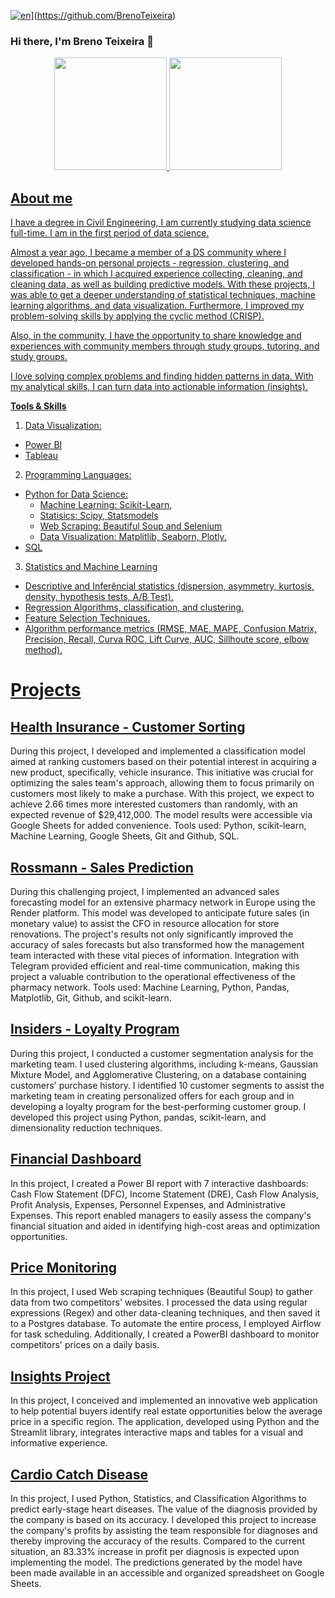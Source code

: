 [![en](https://img.shields.io/badge/lang-pt--br-green.svg)](https://img.shields.io/badge/lang-en-red.svg)](https://github.com/BrenoTeixeira)

### Hi there, I'm Breno Teixeira 👋
<div align="center">
<a href="https://github.com/BrenoTeixeira">
<img height="180em" src="https://github-readme-stats.vercel.app/api?username=BrenoTeixeira&show_icons=true&theme=gruvbox"
/>
<img  height="180em"                                   
src="https://github-readme-stats.vercel.app/api/top-langs/?username=BrenoTeixeira&theme=gruvbox&layout=compact"
/>                      
</div>


## About me
I have a degree in Civil Engineering, I am currently studying data science full-time. I am in the first period of data science.


Almost a year ago, I became a member of a DS community where I developed hands-on personal projects - regression, clustering, and classification - in which I acquired experience collecting, cleaning, and cleaning data, as well as building predictive models. With these projects, I was able to get a deeper understanding of statistical techniques, machine learning algorithms, and data visualization. Furthermore, I improved my problem-solving skills by applying the cyclic method (CRISP).

Also, in the community, I have the opportunity to share knowledge and experiences with community members through study groups, tutoring, and study groups.

I love solving complex problems and finding hidden patterns in data. With my analytical skills, I can turn data into actionable information (insights).

**Tools & Skills**

1. Data Visualization:
  - Power BI
  - Tableau
    
2. Programming Languages:
  - Python for Data Science:
    - Machine Learning: Scikit-Learn,
    - Statisics: Scipy, Statsmodels
    - Web Scraping: Beautiful Soup and Selenium
    - Data Visualization: Matplitlib, Seaborn, Plotly.
  - SQL
    
3. Statistics and Machine Learning
  - Descriptive and Inferêncial statistics (dispersion, asymmetry, kurtosis, density, hypothesis tests, A/B Test).
  - Regression Algorithms, classification, and clustering.
  - Feature Selection Techniques.
  - Algorithm performance metrics (RMSE, MAE, MAPE, Confusion Matrix, Precision, Recall, Curva ROC, Lift Curve, AUC, Sillhoute score, elbow method).


# Projects

## [Health Insurance - Customer Sorting](https://github.com/BrenoTeixeira/health_insurance_ranking)

During this project, I developed and implemented a classification model aimed at ranking customers based on their potential interest in acquiring a new product, specifically, vehicle insurance. This initiative was crucial for optimizing the sales team's approach, allowing them to focus primarily on customers most likely to make a purchase. With this project, we expect to achieve 2.66 times more interested customers than randomly, with an expected revenue of $29,412,000. The model results were accessible via Google Sheets for added convenience. Tools used: Python, scikit-learn, Machine Learning, Google Sheets, Git and Github, SQL.

## [Rossmann - Sales Prediction](https://github.com/BrenoTeixeira/rossman-sales-prediction-project)


During this challenging project, I implemented an advanced sales forecasting model for an extensive pharmacy network in Europe using the Render platform. This model was developed to anticipate future sales (in monetary value) to assist the CFO in resource allocation for store renovations. The project's results not only significantly improved the accuracy of sales forecasts but also transformed how the management team interacted with these vital pieces of information. Integration with Telegram provided efficient and real-time communication, making this project a valuable contribution to the operational effectiveness of the pharmacy network. Tools used: Machine Learning, Python, Pandas, Matplotlib, Git, Github, and scikit-learn.

## [Insiders - Loyalty Program](https://github.com/BrenoTeixeira/insider_fidelity_program)

During this project, I conducted a customer segmentation analysis for the marketing team. I used clustering algorithms, including k-means, Gaussian Mixture Model, and Agglomerative Clustering, on a database containing customers' purchase history. I identified 10 customer segments to assist the marketing team in creating personalized offers for each group and in developing a loyalty program for the best-performing customer group. I developed this project using Python, pandas, scikit-learn, and dimensionality reduction techniques.

## [Financial Dashboard](https://brenoteixeira.github.io/porfolio/financial-report)

In this project, I created a Power BI report with 7 interactive dashboards: Cash Flow Statement (DFC), Income Statement (DRE), Cash Flow Analysis, Profit Analysis, Expenses, Personnel Expenses, and Administrative Expenses. This report enabled managers to easily assess the company's financial situation and aided in identifying high-cost areas and optimization opportunities.

## [Price Monitoring](https://github.com/BrenoTeixeira/star_jeans_ETL_and_visualization)

In this project, I used Web scraping techniques (Beautiful Soup) to gather data from two competitors' websites. I processed the data using regular expressions (Regex) and other data-cleaning techniques, and then saved it to a Postgres database. To automate the entire process, I employed Airflow for task scheduling. Additionally, I created a PowerBI dashboard to monitor competitors' prices on a daily basis.

## [Insights Project](https://github.com/BrenoTeixeira/house-rocket-insights-project)

In this project, I conceived and implemented an innovative web application to help potential buyers identify real estate opportunities below the average price in a specific region. The application, developed using Python and the Streamlit library, integrates interactive maps and tables for a visual and informative experience.

## [Cardio Catch Disease](https://github.com/BrenoTeixeira/cardio_catch_disease)

In this project, I used Python, Statistics, and Classification Algorithms to predict early-stage heart diseases. The value of the diagnosis provided by the company is based on its accuracy. I developed this project to increase the company's profits by assisting the team responsible for diagnoses and thereby improving the accuracy of the results. Compared to the current situation, an 83.33% increase in profit per diagnosis is expected upon implementing the model. The predictions generated by the model have been made available in an accessible and organized spreadsheet on Google Sheets.
